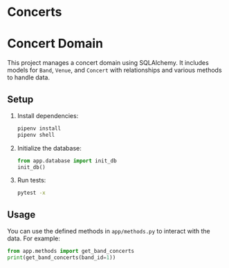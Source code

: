 # Concerts
# Concert Domain

This project manages a concert domain using SQLAlchemy. It includes models for `Band`, `Venue`, and `Concert` with relationships and various methods to handle data.

## Setup

1. Install dependencies:
    ```bash
    pipenv install
    pipenv shell
    ```

2. Initialize the database:
    ```python
    from app.database import init_db
    init_db()
    ```

3. Run tests:
    ```bash
    pytest -x
    ```

## Usage

You can use the defined methods in `app/methods.py` to interact with the data. For example:
```python
from app.methods import get_band_concerts
print(get_band_concerts(band_id=1))
